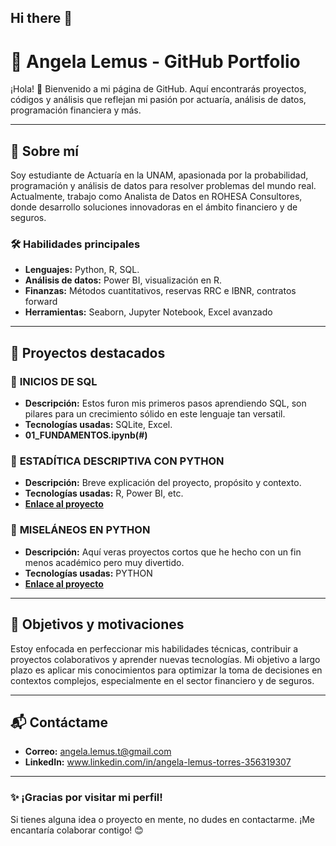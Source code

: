 ## Hi there 👋
# 🌟 **Angela Lemus - GitHub Portfolio**

¡Hola! 👋 Bienvenido a mi página de GitHub. Aquí encontrarás proyectos, códigos y análisis que reflejan mi pasión por actuaría, análisis de datos, programación financiera y más.

---

## 📝 **Sobre mí**
Soy estudiante de Actuaría en la UNAM, apasionada por la probabilidad, programación y análisis de datos para resolver problemas del mundo real. Actualmente, trabajo como Analista de Datos en ROHESA Consultores, donde desarrollo soluciones innovadoras en el ámbito financiero y de seguros.

### 🛠️ **Habilidades principales**
- **Lenguajes:** Python, R, SQL.  
- **Análisis de datos:** Power BI, visualización en R.  
- **Finanzas:** Métodos cuantitativos, reservas RRC e IBNR, contratos forward  
- **Herramientas:** Seaborn, Jupyter Notebook, Excel avanzado  

---

## 📂 **Proyectos destacados**

### 🔹 **INICIOS DE SQL**
- **Descripción:** Estos furon mis primeros pasos aprendiendo SQL, son pilares para un crecimiento sólido en este lenguaje tan versatil.   
- **Tecnologías usadas:** SQLite, Excel.  
- **01_FUNDAMENTOS.ipynb(#)**  

### 🔹 **ESTADÍTICA DESCRIPTIVA CON PYTHON**
- **Descripción:** Breve explicación del proyecto, propósito y contexto.  
- **Tecnologías usadas:** R, Power BI, etc.  
- **[Enlace al proyecto](#)**  

### 🔹 **MISELÁNEOS EN PYTHON**
- **Descripción:** Aquí veras proyectos cortos que he hecho con un fin menos académico pero muy divertido.
- **Tecnologías usadas:** PYTHON  
- **[Enlace al proyecto](#)**  
---

## 🎯 **Objetivos y motivaciones**
Estoy enfocada en perfeccionar mis habilidades técnicas, contribuir a proyectos colaborativos y aprender nuevas tecnologías. Mi objetivo a largo plazo es aplicar mis conocimientos para optimizar la toma de decisiones en contextos complejos, especialmente en el sector financiero y de seguros.

---

## 📬 **Contáctame**
- **Correo:** angela.lemus.t@gmail.com
- **LinkedIn:** www.linkedin.com/in/angela-lemus-torres-356319307  
---

### ✨ ¡Gracias por visitar mi perfil!
Si tienes alguna idea o proyecto en mente, no dudes en contactarme. ¡Me encantaría colaborar contigo! 😊


